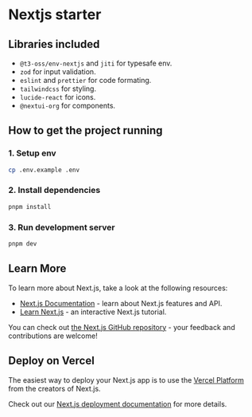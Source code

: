 # Nextjs starter

## Libraries included

- `@t3-oss/env-nextjs` and `jiti` for typesafe env.
- `zod` for input validation.
- `eslint` and `prettier` for code formating.
- `tailwindcss` for styling.
- `lucide-react` for icons.
- `@nextui-org` for components.

## How to get the project running

### 1. Setup env

```bash
cp .env.example .env
```

### 2. Install dependencies

```bash
pnpm install
```

### 3. Run development server

```bash
pnpm dev
```

## Learn More

To learn more about Next.js, take a look at the following resources:

- [Next.js Documentation](https://nextjs.org/docs) - learn about Next.js features and API.
- [Learn Next.js](https://nextjs.org/learn) - an interactive Next.js tutorial.

You can check out [the Next.js GitHub repository](https://github.com/vercel/next.js) - your feedback and contributions are welcome!

## Deploy on Vercel

The easiest way to deploy your Next.js app is to use the [Vercel Platform](https://vercel.com/new?utm_medium=default-template&filter=next.js&utm_source=create-next-app&utm_campaign=create-next-app-readme) from the creators of Next.js.

Check out our [Next.js deployment documentation](https://nextjs.org/docs/app/building-your-application/deploying) for more details.
